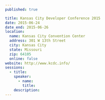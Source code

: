 ```yaml
---
published: true

title: Kansas City Developer Conference 2015
date: 2015-06-24
date_end: 2015-06-26
location:
  name: Kansas City Convention Center
  address: 301 W 13th Street
  city: Kansas City
  state: Missouri
  zip: 64105
  online: false
website: http://www.kcdc.info/
sessions:
  - title:
    speaker:
      - name:
        title:
    description:
---
```


